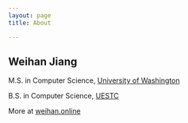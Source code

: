 ```yaml
---
layout: page 
title: About

---
```


## Weihan Jiang
M.S. in Computer Science, [University of Washington](https://uw.edu)

B.S. in Computer Science, [UESTC](http://en.uestc.edu.cn/)

More at [weihan.online](http://weihan.online)